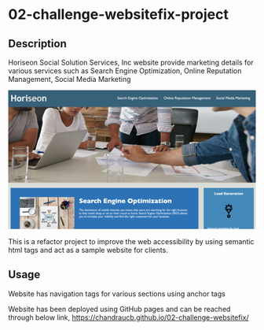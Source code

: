 # 02-challenge-websitefix-project

## Description

Horiseon Social Solution Services, Inc website provide marketing details for various services such as Search Engine Optimization, Online Reputation Management, Social Media Marketing 

![Screenshot](./assets/images/screenshot.png)


This is a refactor project to improve the web accessibility by using semantic html tags and act as a sample website for clients.



## Usage

Website has navigation tags for various sections using anchor tags

Website has been deployed using GitHub pages and can be reached through below link, 
https://chandraucb.github.io/02-challenge-websitefix/


